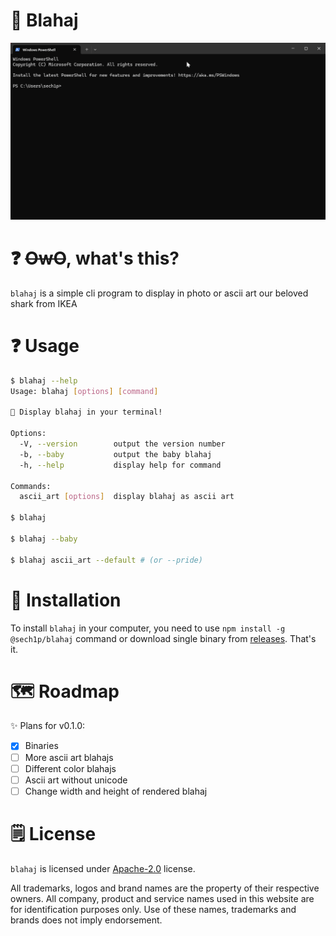 # 🦈 Blahaj

<p align="center">
    <img src="images/blahaj_showcase.gif" alt="blahaj cli program showcase" />
</p>

# ❓ ~~OwO~~, what's this?

`blahaj` is a simple cli program to display in photo or ascii art our beloved shark from IKEA

# ❓ Usage

```sh
$ blahaj --help
Usage: blahaj [options] [command]

🦈 Display blahaj in your terminal!

Options:
  -V, --version        output the version number
  -b, --baby           output the baby blahaj   
  -h, --help           display help for command 

Commands:
  ascii_art [options]  display blahaj as ascii art

$ blahaj

$ blahaj --baby

$ blahaj ascii_art --default # (or --pride)
```

# 💾 Installation

To install `blahaj` in your computer, you need to use `npm install -g @sech1p/blahaj` command or download single binary from [releases](https://github.com/sech1p/blahaj/releases). That's it.

# 🗺️ Roadmap

✨ Plans for v0.1.0:

- [X] Binaries
- [ ] More ascii art blahajs
- [ ] Different color blahajs
- [ ] Ascii art without unicode
- [ ] Change width and height of rendered blahaj

# 🗒️ License

`blahaj` is licensed under [Apache-2.0](LICENSE) license.

All trademarks, logos and brand names are the property of their respective owners. All company, product and service names used in this website are for identification purposes only. Use of these names, trademarks and brands does not imply endorsement.